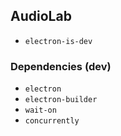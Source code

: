 ## AudioLab

- `electron-is-dev`

### Dependencies (dev)

- `electron`
- `electron-builder`
- `wait-on`
- `concurrently`
